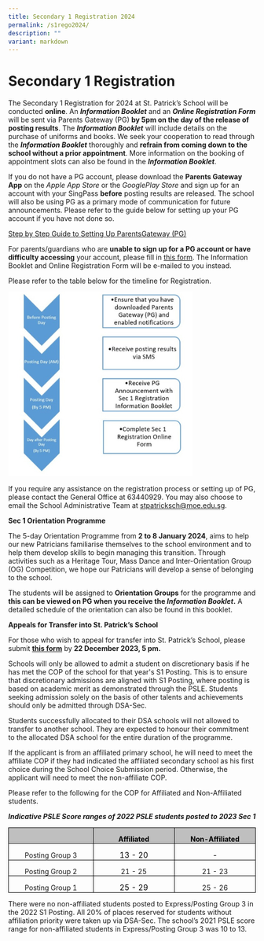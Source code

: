 ```yaml
---
title: Secondary 1 Registration 2024
permalink: /s1rego2024/
description: ""
variant: markdown
---
```

# Secondary 1 Registration


The Secondary 1 Registration for 2024 at St. Patrick’s School will be conducted **online**. An **_Information Booklet_** and an **_Online Registration Form_** will be sent via Parents Gateway (PG) **by 5pm on the day of the release of posting results**. The **_Information Booklet_** will include details on the purchase of uniforms and books. We seek your cooperation to read through the **_Information Booklet_** thoroughly and **refrain from coming down to the school without a prior appointment**. More information on the booking of appointment slots can also be found in the **_Information Booklet_**.


If you do not have a PG account, please download the **Parents Gateway App** on the _Apple App Store_ or the _GooglePlay Store_ and sign up for an account with your SingPass **before** posting results are released. The school will also be using PG as a primary mode of communication for future announcements. Please refer to the guide below for setting up your PG account if you have not done so.

[Step by Step Guide to Setting Up ParentsGateway (PG)](https://drive.google.com/file/d/19xyg6XwqnkFEUP-0aDsLW7V61DqyrJfn/view?usp=share_link)


For parents/guardians who are **unable to sign up for a PG account or have difficulty accessing** your account, please fill in [this form](https://form.gov.sg/652376b2bbec81001300f4c6). The Information Booklet and Online Registration Form will be e-mailed to you instead.


Please refer to the table below for the timeline for Registration.


**![](/images/Rego2024v2.png)**

If you require any assistance on the registration process or setting up of PG, please contact the General Office at 63440929. You may also choose to email the School Administrative Team at [stpatricksch@moe.edu.sg](mailto:stpatricksch@moe.edu.sg).

**Sec 1 Orientation Programme**

The 5-day Orientation Programme from **2 to 8 January 2024**, aims to help our new Patricians familiarise themselves to the school environment and to help them develop skills to begin managing this transition. Through activities such as a Heritage Tour, Mass Dance and Inter-Orientation Group (OG) Competition, we hope our Patricians will develop a sense of belonging to the school.

The students will be assigned to **Orientation Groups** for the programme and **this can be viewed on PG when you receive the _Information Booklet_.** A detailed schedule of the orientation can also be found in this booklet.

**Appeals for Transfer into St. Patrick’s School**

For those who wish to appeal for transfer into St. Patrick’s School, please submit [**this form**](https://form.gov.sg/652377b7074ea80012e2cbb0) by **22 December 2023, 5 pm.**&nbsp;

Schools will only be allowed to admit a student on discretionary basis if he has met the COP of the school for that year's S1 Posting. This is to ensure that discretionary admissions are aligned with S1 Posting, where posting is based on academic merit as demonstrated through the PSLE. Students seeking admission solely on the basis of other talents and achievements should only be admitted through DSA-Sec.

Students successfully allocated to their DSA schools will not allowed to transfer to another school. They are expected to honour their commitment to the allocated DSA school for the entire duration of the programme.

If the applicant is from an affiliated primary school, he will need to meet the affiliate COP if they had indicated the affiliated secondary school as his first choice during the School Choice Submission period. Otherwise, the applicant will need to meet the non-affiliate COP.

Please refer to the following for the COP for Affiliated and Non-Affiliated students.

**_Indicative PSLE Score ranges of 2022 PSLE students posted to 2023 Sec 1_**


<table style="border-collapse:collapse;border:none;mso-border-alt:solid windowtext .5pt;
 mso-yfti-tbllook:1184;mso-padding-alt:0cm 5.4pt 0cm 5.4pt" cellpadding="0" cellspacing="0" border="1" class="MsoTableGrid"><tbody><tr style="mso-yfti-irow:0;mso-yfti-firstrow:yes"><td style="width:134.75pt;border:solid windowtext 1.0pt;
  mso-border-alt:solid windowtext .5pt;background:#BFBFBF;mso-background-themecolor:
  background1;mso-background-themeshade:191;padding:0cm 5.4pt 0cm 5.4pt" valign="top" width="180"><p style="margin-bottom:0cm;text-align:center;
  line-height:normal" align="center" class="MsoNormal"><b><span style="mso-ansi-language:EN-SG"></span></b></p></td><td style="width:126.0pt;border:solid windowtext 1.0pt;
  border-left:none;mso-border-left-alt:solid windowtext .5pt;mso-border-alt:
  solid windowtext .5pt;background:#BFBFBF;mso-background-themecolor:background1;
  mso-background-themeshade:191;padding:0cm 5.4pt 0cm 5.4pt" valign="top" width="168"><p style="margin-bottom:0cm;text-align:center;
  line-height:normal" align="center" class="MsoNormal"><b><span style="color:black;mso-color-alt:windowtext;
  mso-ansi-language:EN-SG">Affiliated</span></b><b><span style="mso-ansi-language:
  EN-SG"></span></b></p></td><td style="width:126.0pt;border:solid windowtext 1.0pt;
  border-left:none;mso-border-left-alt:solid windowtext .5pt;mso-border-alt:
  solid windowtext .5pt;background:#BFBFBF;mso-background-themecolor:background1;
  mso-background-themeshade:191;padding:0cm 5.4pt 0cm 5.4pt" valign="top" width="168"><p style="margin-bottom:0cm;text-align:center;
  line-height:normal" align="center" class="MsoNormal"><b><span style="color:black;mso-color-alt:windowtext;
  mso-ansi-language:EN-SG">Non-Affiliated</span></b><b><span style="mso-ansi-language:
  EN-SG"></span></b></p></td></tr><tr style="mso-yfti-irow:1"><td style="width:134.75pt;border:solid windowtext 1.0pt;border-top:
  none;mso-border-top-alt:solid windowtext .5pt;mso-border-alt:solid windowtext .5pt;
  padding:0cm 5.4pt 0cm 5.4pt" width="180"><p style="margin-bottom:0cm;text-align:center;
  line-height:normal" align="center" class="MsoNormal"><span style="mso-bidi-font-family:Calibri;mso-bidi-theme-font:
  minor-latin;mso-ansi-language:EN-SG">Posting Group 3</span></p></td><td style="width:126.0pt;border-top:none;border-left:none;
  border-bottom:solid windowtext 1.0pt;border-right:solid windowtext 1.0pt;
  mso-border-top-alt:solid windowtext .5pt;mso-border-left-alt:solid windowtext .5pt;
  mso-border-alt:solid windowtext .5pt;padding:0cm 5.4pt 0cm 5.4pt" width="168"><p style="margin-bottom:0cm;text-align:center;
  line-height:normal" align="center" class="MsoNormal"><span style="font-size:11.5pt;mso-bidi-font-family:
  Calibri;mso-bidi-theme-font:minor-latin;color:black" lang="EN-US">13 - 20</span><span style="mso-bidi-font-family:Calibri;mso-bidi-theme-font:minor-latin;
  mso-ansi-language:EN-SG"></span></p></td><td style="width:126.0pt;border-top:none;border-left:none;
  border-bottom:solid windowtext 1.0pt;border-right:solid windowtext 1.0pt;
  mso-border-top-alt:solid windowtext .5pt;mso-border-left-alt:solid windowtext .5pt;
  mso-border-alt:solid windowtext .5pt;padding:0cm 5.4pt 0cm 5.4pt" width="168"><p style="margin-bottom:0cm;text-align:center;
  line-height:normal" align="center" class="MsoNormal"><span style="font-size:11.5pt;mso-bidi-font-family:
  Calibri;mso-bidi-theme-font:minor-latin;color:black" lang="EN-US">-</span><span style="mso-bidi-font-family:Calibri;mso-bidi-theme-font:minor-latin;
  mso-ansi-language:EN-SG"></span></p></td></tr><tr style="mso-yfti-irow:2"><td style="width:134.75pt;border:solid windowtext 1.0pt;border-top:
  none;mso-border-top-alt:solid windowtext .5pt;mso-border-alt:solid windowtext .5pt;
  padding:0cm 5.4pt 0cm 5.4pt" width="180"><p style="margin-bottom:0cm;text-align:center;
  line-height:normal" align="center" class="MsoNormal"><span style="mso-bidi-font-family:Calibri;mso-bidi-theme-font:
  minor-latin;mso-ansi-language:EN-SG">Posting Group 2</span></p></td><td style="width:126.0pt;border-top:none;border-left:none;
  border-bottom:solid windowtext 1.0pt;border-right:solid windowtext 1.0pt;
  mso-border-top-alt:solid windowtext .5pt;mso-border-left-alt:solid windowtext .5pt;
  mso-border-alt:solid windowtext .5pt;padding:0cm 5.4pt 0cm 5.4pt" width="168"><p style="margin-bottom:0cm;text-align:center;
  line-height:normal" align="center" class="MsoNormal"><span style="mso-bidi-font-family:Calibri;mso-bidi-theme-font:
  minor-latin;mso-ansi-language:EN-SG">21 - 25</span></p></td><td style="width:126.0pt;border-top:none;border-left:none;
  border-bottom:solid windowtext 1.0pt;border-right:solid windowtext 1.0pt;
  mso-border-top-alt:solid windowtext .5pt;mso-border-left-alt:solid windowtext .5pt;
  mso-border-alt:solid windowtext .5pt;padding:0cm 5.4pt 0cm 5.4pt" width="168"><p style="margin-bottom:0cm;text-align:center;
  line-height:normal" align="center" class="MsoNormal"><span style="mso-bidi-font-family:Calibri;mso-bidi-theme-font:
  minor-latin;mso-ansi-language:EN-SG">21 - 23</span></p></td></tr><tr style="mso-yfti-irow:3;mso-yfti-lastrow:yes"><td style="width:134.75pt;border:solid windowtext 1.0pt;border-top:
  none;mso-border-top-alt:solid windowtext .5pt;mso-border-alt:solid windowtext .5pt;
  padding:0cm 5.4pt 0cm 5.4pt" width="180"><p style="margin-bottom:0cm;text-align:center;
  line-height:normal" align="center" class="MsoNormal"><span style="mso-bidi-font-family:Calibri;mso-bidi-theme-font:
  minor-latin;mso-ansi-language:EN-SG">Posting Group 1</span></p></td><td style="width:126.0pt;border-top:none;border-left:none;
  border-bottom:solid windowtext 1.0pt;border-right:solid windowtext 1.0pt;
  mso-border-top-alt:solid windowtext .5pt;mso-border-left-alt:solid windowtext .5pt;
  mso-border-alt:solid windowtext .5pt;padding:0cm 5.4pt 0cm 5.4pt" width="168"><p style="margin-bottom:0cm;text-align:center;
  line-height:normal" align="center" class="MsoNormal"><span style="font-size:11.5pt;mso-bidi-font-family:
  Calibri;mso-bidi-theme-font:minor-latin;color:black" lang="EN-US">25 - 29</span><span style="mso-bidi-font-family:Calibri;mso-bidi-theme-font:minor-latin;
  mso-ansi-language:EN-SG"></span></p></td><td style="width:126.0pt;border-top:none;border-left:none;
  border-bottom:solid windowtext 1.0pt;border-right:solid windowtext 1.0pt;
  mso-border-top-alt:solid windowtext .5pt;mso-border-left-alt:solid windowtext .5pt;
  mso-border-alt:solid windowtext .5pt;padding:0cm 5.4pt 0cm 5.4pt" width="168"><p style="margin-bottom:0cm;text-align:center;
  line-height:normal" align="center" class="MsoNormal"><span style="mso-bidi-font-family:Calibri;mso-bidi-theme-font:
  minor-latin;mso-ansi-language:EN-SG">25 - 26</span></p></td></tr></tbody></table>


There were no non-affiliated students posted to Express/Posting Group 3 in the 2022 S1 Posting. All 20% of places reserved for students without affiliation priority were taken up via DSA-Sec. The school’s 2021 PSLE score range for non-affiliated students in Express/Posting Group 3 was 10 to 13.
